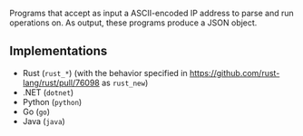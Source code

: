 Programs that accept as input a ASCII-encoded IP address to parse and run operations on. As output, these programs produce a JSON object.

## Implementations
 - Rust (`rust_*`) (with the behavior specified in https://github.com/rust-lang/rust/pull/76098 as `rust_new`)
 - .NET (`dotnet`)
 - Python (`python`)
 - Go (`go`)
 - Java (`java`)
 